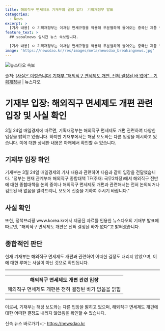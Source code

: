 ```yaml
---
title: 해외직구 면세제도 기재부의 결정 없다  기획재정부 발표
categories:
  - News
excerpt: >
  [기사 내용] ㅇ 기획재정부는 이처럼 면세규정을 악용해 무분별하게 들어오는 중국산 제품 구매형태에 제동을 걸…
feature_text: >
  ## seoulnews 실시간 뉴스 속보입니다.

  [기사 내용] ㅇ 기획재정부는 이처럼 면세규정을 악용해 무분별하게 들어오는 중국산 제품 구매형태에 제동을 걸…
image: 'https://newsdao.kr/res/images/meta/newsdao_breakingnews.jpg'
---
```


![뉴스다오 속보](https://newsdao.kr/res/images/meta/newsdao_breakingnews.jpg)

<p>출처: <a href="https://newsdao.kr/3431" rel="dofollow">[사실은 이렇습니다] 기재부 “해외직구 면세제도 개편, 전혀 결정된 바 없어” - 기획재정부</a> | 뉴스다오</p>

<h1>기재부 입장: 해외직구 면세제도 개편 관련 입장 및 사실 확인</h1>

<p data-ke-size="size16">3월 24일 매일경제에 따르면, 기획재정부는 해외직구 면세제도 개편 관련하여 다양한 입장을 밝히고 있습니다. 하지만 기재부에서는 해당 보도와는 다른 입장을 제시하고 있습니다. 이에 대한 상세한 내용은 아래에서 확인할 수 있습니다.</p>

<h2 data-ke-size="size26">기재부 입장 확인</h2>

<p data-ke-size="size16">기재부는 3월 24일 매일경제의 기사 내용과 관련하여 다음과 같이 입장을 전달했습니다. "정부는 현재 관계부처 해외직구 종합대책 TF(주재: 국무2차장)에서 해외직구 전반에 대한 종합대책을 논의 중이나 해외직구 면세제도 개편과 관련해서는 전혀 논의되거나 검토된 바 없음을 알려드리니, 보도에 신중을 기하여 주시기 바랍니다."</p>

<h2 data-ke-size="size26">사실 확인</h2>

<p data-ke-size="size16">또한, 정책브리핑 www.korea.kr에서 제공된 자료를 인용한 뉴스다오의 기재부 발표에 따르면, "해외직구 면세제도 개편은 전혀 결정된 바가 없다"고 밝혀졌습니다.</p>

<h2 data-ke-size="size26">종합적인 판단</h2>

<p data-ke-size="size16">현재 기재부는 해외직구 면세제도 개편과 관련하여 어떠한 결정도 내리지 않았으며, 이에 대한 루머는 사실이 아닌 것으로 확인됩니다.</p>

<hr>

<table>
  <tr>
    <td style="text-align: center; height: 17px;"><b>해외직구 면세제도 개편 관련 입장</b></td>
  </tr>
  <tr>
    <td style="text-align: center;">해외직구 면세제도 개편은 전혀 결정된 바가 없음을 밝힘</td>
  </tr>
</table>

<hr>

<p data-ke-size="size16">이로써, 기재부는 해당 보도와는 다른 입장을 밝히고 있으며, 해외직구 면세제도 개편에 대한 어떠한 결정도 내리지 않았음을 확인할 수 있습니다.</p> 

신속 뉴스 바로가기 👉 <a href="https://newsdao.kr" rel="dofollow">https://newsdao.kr</a>


